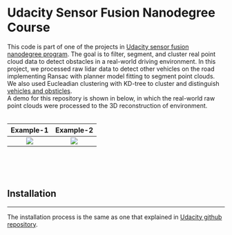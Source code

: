 # Udacity Sensor Fusion Nanodegree Course
This code is part of one of the projects in [Udacity sensor fusion nanodegree program](https://www.udacity.com/course/sensor-fusion-engineer-nanodegree--nd313). The goal is to filter, segment, and cluster real point cloud data to detect obstacles in a real-world driving environment. In this project, we processed raw lidar data to detect other vehicles on the road implementing Ransac with planner model fitting to segment point clouds. We also used Eucleadian clustering with KD-tree to cluster and distinguish [vehicles and obsticles](https://www.udacity.com/course/sensor-fusion-engineer-nanodegree--nd313).
<br>
A demo for this repository is shown in below, in which the real-world raw point clouds were processed to the 3D reconstruction of environment. 
<br><br>

Example-1            |  Example-2
:-------------------------:|:-------------------------:
![](https://media.giphy.com/media/G0VPbIfD3j4zAeLToW/giphy.gif)  |  ![](https://media.giphy.com/media/KIrBjJaGMfQ9rKwf4A/giphy.gif)



<br>
<br>
<br>



## Installation 
***
The installation process is the same as one that explained in [Udacity github repository](https://github.com/rayryeng/SFND_Lidar_Obstacle_Detection).
